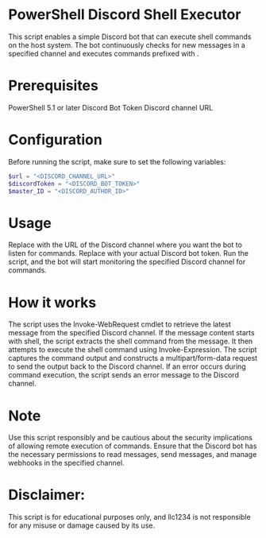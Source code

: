 # PowerShell Discord Shell Executor
This script enables a simple Discord bot that can execute shell commands on the host system. The bot continuously checks for new messages in a specified channel and executes commands prefixed with <shell>.

<h1>Prerequisites</h1>
PowerShell 5.1 or later
Discord Bot Token
Discord channel URL


<h1>Configuration</h1>
Before running the script, make sure to set the following variables:

```powershell
$url = "<DISCORD_CHANNEL_URL>"
$discordToken = "<DISCORD_BOT_TOKEN>"
$master_ID = "<DISCORD_AUTHOR_ID>"
```

<h1>Usage</h1>
Replace <DISCORD_CHANNEL_URL> with the URL of the Discord channel where you want the bot to listen for commands.
Replace <DISCORD_BOT_TOKEN> with your actual Discord bot token.
Run the script, and the bot will start monitoring the specified Discord channel for commands.

<h1>How it works</h1>
The script uses the Invoke-WebRequest cmdlet to retrieve the latest message from the specified Discord channel.
If the message content starts with shell, the script extracts the shell command from the message.
It then attempts to execute the shell command using Invoke-Expression.
The script captures the command output and constructs a multipart/form-data request to send the output back to the Discord channel.
If an error occurs during command execution, the script sends an error message to the Discord channel.

<h1>Note</h1>
Use this script responsibly and be cautious about the security implications of allowing remote execution of commands.
Ensure that the Discord bot has the necessary permissions to read messages, send messages, and manage webhooks in the specified channel.


<h1>Disclaimer:</h1>
This script is for educational purposes only, and llc1234 is not responsible for any misuse or damage caused by its use.
